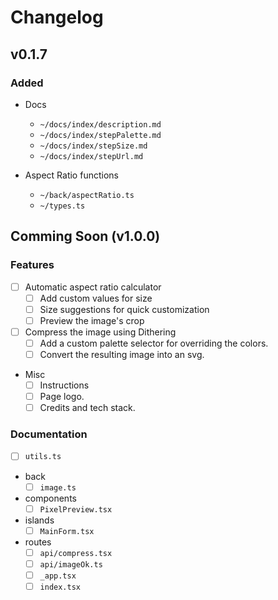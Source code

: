 # Changelog

## v0.1.7

### Added

- Docs
  - `~/docs/index/description.md`
  - `~/docs/index/stepPalette.md`
  - `~/docs/index/stepSize.md`
  - `~/docs/index/stepUrl.md`

- Aspect Ratio functions
  - `~/back/aspectRatio.ts`
  - `~/types.ts`

## Comming Soon (v1.0.0)

### Features

- [ ] Automatic aspect ratio calculator
  - [ ] Add custom values for size
  - [ ] Size suggestions for quick customization
  - [ ] Preview the image's crop

- [ ] Compress the image using Dithering
  - [ ] Add a custom palette selector for overriding the colors.
  - [ ] Convert the resulting image into an svg.

- Misc
  - [ ] Instructions
  - [ ] Page logo.
  - [ ] Credits and tech stack.

### Documentation

- [ ] `utils.ts`

- back
  - [ ] `image.ts`

- components
  - [ ] `PixelPreview.tsx`

- islands
  - [ ] `MainForm.tsx`

- routes
  - [ ] `api/compress.tsx`
  - [ ] `api/imageOk.ts`
  - [ ] `_app.tsx`
  - [ ] `index.tsx`
